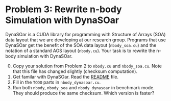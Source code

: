 # Problem 3: Rewrite n-body Simulation with DynaSOar
DynaSOar is a CUDA library for programming with Structure of Arrays (SOA) data layout that we are developing at our research group. Programs that use DynaSOar get the benefit of the SOA data layout (`nbody_soa.cu`) and the notation of a standard AOS layout (`nbody.cu`). Your task is to rewrite the n-body simulation with DynaSOar.


0. Copy your solution from Problem 2 to `nbody.cu` and `nbody_soa.cu`. Note that this file has changed slightly (checksum computation).
1. Get familar with DynaSOar. Read the [README](https://github.com/prg-titech/soa-alloc/blob/master/README.md) file.
2. Fill in the `TODO` parts in `nbody_dynasoar.cu`.
3. Run both `nbody`, `nbody_soa` and `nbody_dynasoar` in benchmark mode. They should produce the same checksum. Which version is faster?
